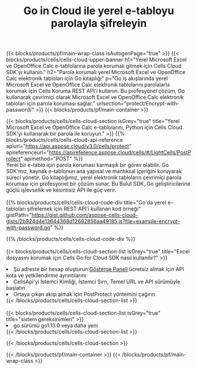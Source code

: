 ﻿---
title:  Go in Cloud ile yerel e-tabloyu parolayla şifreleyin
description:  Go ile Microsoft Excel ve OpenOffice Calc'ı Korumak için Bulut API'leri ve SDK'lar. Go için Cells Cloud API SDK ile yerel e-tabloları şifreyle şifreleyin.
---
{{< blocks/products/pf/main-wrap-class isAutogenPage="true" >}}
{{< blocks/products/cells/cells-cloud-upper-banner h1="Yerel Microsoft Excel ve OpenOffice Calc e-tablolarına parola korumalı gitmek için Cells Cloud SDK\'yı kullanın." h2="Parola korumalı yerel Microsoft Excel ve OpenOffice Calc elektronik tabloları için Go kitaplığı" p="Go iş akışlarında yerel Microsoft Excel ve OpenOffice Calc elektronik tablolarını parolalarla korumak için Cells Koruma REST API\'i kullanın. Bu profesyonel çözüm, Go kullanarak çevrimiçi olarak Microsoft Excel ve OpenOffice Calc elektronik tabloları için parola koruması sağlar." urlsection="protect/Encrypt-with-password/" >}}
{{< blocks/products/pf/main-container >}}

{{< blocks/products/cells/cells-cloud-section isGrey="true" title="Yerel Microsoft Excel ve OpenOffice Calc e-tablolarını, Python için Cells Cloud SDK\'yı kullanarak bir parola ile koruyun." >}}
{{% blocks/products/cells/cells-cloud-api-reference apiurl="https://api.aspose.cloud/v3.0/cells/protect" apireferenceurl="https://apireference.aspose.cloud/cells/#/LightCells/PostProtect" apimethod="POST" %}}
<br/>
Yerel bir e-tablo için parola koruması karmaşık bir görev olabilir. Go SDK'mız, kaynak e-tablonun ana yapısal ve mantıksal içeriğini koruyarak süreci yönetir. Go kitaplığımız, yerel elektronik tabloların çevrimiçi parola koruması için profesyonel bir çözüm sunar. Bu Bulut SDK, Go geliştiricilerine güçlü işlevsellik ve kesintisiz API ile güç verir.
<br/>
<br/>
{{% blocks/products/cells/cells-cloud-code-div title="Go\'da yerel e-tabloları şifrelemek için REST API\'i kullanan kod örneği" gistPath="https://gist.github.com/aspose-cells-cloud-gists/2b824d4e13644368d12682856aa49185.js?file=example-encrypt-with-password.go" %}}
  
{{% /blocks/products/cells/cells-cloud-code-div %}}
<br/>
<br/>
{{< blocks/products/cells/cells-cloud-section-list isGrey="true" title="Excel dosyasını korumak için Cells Go for Cloud SDK nasıl kullanılır?" >}}
<li> Şu adreste bir hesap oluşturun:<a href="https://dashboard.aspose.cloud/">Gösterge Paneli</a> ücretsiz almak için API kota ve yetkilendirme ayrıntılarını</li>
<li>CellsApi'yi İstemci Kimliği, İstemci Sırrı, Temel URL ve API sürümüyle başlatın</li>
<li>Ortaya çıkan akışı almak için PostProtect yöntemini çağırın</li>
{{< /blocks/products/cells/cells-cloud-section-list >}}
<br/>
<br/>
{{< blocks/products/cells/cells-cloud-section-list isGrey="true" title="sistem gereksinimleri" >}}
<li>go sürümü go1.13.0 veya daha yeni</li>
{{< /blocks/products/cells/cells-cloud-section-list >}}

{{< /blocks/products/cells/cells-cloud-section >}}

{{< /blocks/products/pf/main-container >}}
{{< /blocks/products/pf/main-wrap-class >}}
